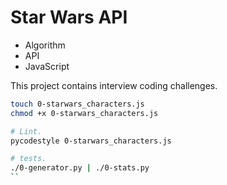 # Star Wars API

- Algorithm
- API
- JavaScript

This project contains interview coding challenges.

```bash
touch 0-starwars_characters.js
chmod +x 0-starwars_characters.js

# Lint.
pycodestyle 0-starwars_characters.js

# tests.
./0-generator.py | ./0-stats.py 
``

